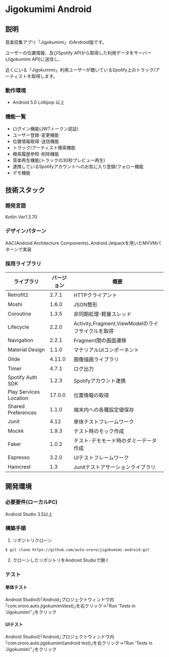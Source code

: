 # Jigokumimi Android

## 説明

音楽収集アプリ「Jigokumimi」のAndroid版です。

ユーザーの位置情報、及びSpotify APIから取得した利用データをサーバー(Jigokumimi API)に送信し、

近くにいる「Jigokumimi」利用ユーザーが聴いているSpotify上のトラック/アーティストを取得します。

### 動作環境

- Android 5.0 Lollipop 以上

### 機能一覧

- ログイン機能(JWTトークン認証)
- ユーザー登録･変更機能
- 位置情報取得･送信機能
- トラック/アーティスト検索機能
- 検索履歴参照･削除機能
- 音楽再生機能(トラックの30秒プレビュー再生)
- 連携しているSpotifyアカウントへのお気に入り登録/フォロー機能
- デモ機能

## 技術スタック

### 開発言語

Kotlin Ver1.3.70

### デザインパターン

AAC(Android Architecture Components)､Android Jetpackを用いたMVVMパターンで実装

### 採用ライブラリ

| ライブラリ             | バージョン | 概要                                              |
| ---------------------- | ---------- | ------------------------------------------------- |
| Retrofit2              | 2.7.1      | HTTPクライアント                                  |
| Moshi                  | 1.6.0      | JSON整形                                          |
| Coroutine              | 1.3.5      | 非同期処理･軽量スレッド                           |
| Lifecycle              | 2.2.0      | Activity,Fragment,ViewModelのライフサイクルを取得 |
| Navigation             | 2.2.1      | Fragment間の画面遷移                              |
| Material Design        | 1.1.0      | マテリアルUIコンポーネント                        |
| Glide                  | 4.11.0     | 画像描画ライブラリ                                |
| Timer                  | 4.7.1      | ログ出力                                          |
| Spotify Auth SDK       | 1.2.3      | Spotifyアカウント連携                             |
| Play Services Location | 17.0.0     | 位置情報の取得                                    |
| Shared Preferences     | 1.1.0      | 端末内への各種設定値保存                          |
| Junit                  | 4.12       | 単体テストフレームワーク                          |
| Mockk                  | 1.9.3      | テスト時のモック作成                              |
| Faker                  | 1.0.2      | テスト･デモモード時のダミーデータ作成             |
| Espresso               | 3.2.0      | UIテストフレームワーク                            |
| Hamcrest               | 1.3        | Junitテストアサーションライブラリ                 |

## 開発環境

### 必要要件(ローカルPC)

Android Studio 3.5以上

### 構築手順

1. リポジトリクローン

```bash
$ git clone https://github.com/auto-ororo/jigokumimi-android.git
```

2. クローンしたリポジトリをAndroid Studioで開く

### テスト

#### 単体テスト

Android Studioの｢Android｣プロジェクトウィンドウ内｢com.ororo.auto.jigokumimi(test)｣を右クリック→｢Run 'Tests in 'Jigokumimi''｣をクリック

#### UIテスト

Android Studioの｢Android｣プロジェクトウィンドウ内｢com.ororo.auto.jigokumimi(android test)｣を右クリック→｢Run 'Tests in 'Jigokumimi''｣をクリック